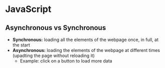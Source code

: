 JavaScript
==========

## Asynchronous vs Synchronous

* **Synchronous:** loading all the elements of the webpage once, in full, at the start
* **Asynchronous:** loading the elements of the webpage at different times (upadting the page without reloading it)
  * Example: click on a button to load more data